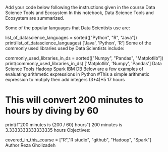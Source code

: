 
Add your code below following the instructions given in the course
Data Science Tools and Ecosystem
In this notebook, Data Science Tools and Ecosystem are summarized.

Some of the popular languages that Data Scientists use are:

list_of_datascience_languages = sorted(["Python", "R", "Java"])
print(list_of_datascience_languages)
['Java', 'Python', 'R']
Some of the commonly used libraries used by Data Scientists include:

commonly_used_libraries_in_ds = sorted(["Numpy", "Pandas", "Matplotlib"])
print(commonly_used_libraries_in_ds)
['Matplotlib', 'Numpy', 'Pandas']
Data Science Tools
Hadoop
Spark
IBM DB
Below are a few examples of evaluating arithmetic expressions in Python
 #This a simple arithmetic expression to mutiply then add integers
(3*4)+5
17
hours
# This will convert 200 minutes to hours by diving by 60
print(f"200 minutes is {200 / 60} hours")
200 minutes is 3.3333333333333335 hours
Objectives:

covered_in_this_course  = ["R","R studio", "github", "Hadoop", "Spark"]
Author
Reza Gholizadeh
